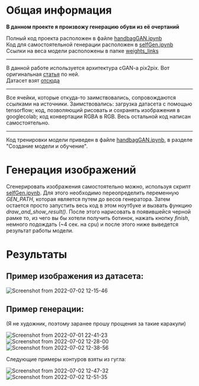 # Общая информация
**В данном проекте я произвожу генерацию обуви из её очертаний**

Полный код проекта расположен в файле [handbagGAN.ipynb](https://github.com/kudaxech/project_DLS_1part/blob/main/handbagGAN.ipynb)\
Код для самостоятельной генерации расположен в [selfGen.ipynb](https://github.com/kudaxech/project_DLS_1part/blob/main/selfGen.ipynb)\
Ссылки на веса модели расположены в папке [weights_links](https://github.com/kudaxech/project_DLS_1part/blob/main/weights_links)

----------
В данной работе используется архитектура cGAN-a pix2pix. Вот оригинальная [статья](https://doi.org/10.48550/arXiv.1611.07004) по ней.\
Датасет взят [отсюда](http://efrosgans.eecs.berkeley.edu/pix2pix/datasets/)

----------
Все ячейки, которые откуда-то заимствовались, сопровождаются ссылками на источники. Заимствовались: загрузка датасета с помощью tensorflow; код, позволяющий рисовать и сохранять изображения в googlecolab; код конвертации RGBA в RGB. Весь остальной код написан самостоятельно.

----------
Код тренировки модели приведен в файле [handbagGAN.ipynb](https://github.com/kudaxech/project_DLS_1part/blob/main/handbagGAN.ipynb), в разделе "Создание модели и обучение". 

# Генерация изображений
Сгенерировать изображения самостоятельно можно, используя скрипт [selfGen.ipynb](https://github.com/kudaxech/project_DLS_1part/blob/main/selfGen.ipynb).
Для этого необходимо переопределить переменную *GEN_PATH*, которая является путем до весов генератора. Затем остается просто запустить весь код в этом ноутбуке и вызвать функцию *draw_and_show_result()*. После этого нарисовать в появившейся черной рамке то, из чего вы бы хотели получить ботинок, нажать кнопку *finish*, немного подождать (~4 сек. на cpu) и после этого ниже выведется результат работы модели.

# Результаты
## Пример изображения из датасета:
![Screenshot from 2022-07-02 12-15-46](https://user-images.githubusercontent.com/55214057/176994440-7a1b7dae-e252-4ed5-bd64-14ff3aeeffec.png)

## Пример генерации:
(Я не художник, поэтому заранее прошу прощения за такие каракули)

![Screenshot from 2022-07-01 22-41-23](https://user-images.githubusercontent.com/55214057/176994505-b7cd9072-df6d-46e0-9df0-be240f3f9f88.png)
![Screenshot from 2022-07-02 12-28-00](https://user-images.githubusercontent.com/55214057/176994891-df244601-8bff-4872-9c5f-d9c6747d973f.png)
![Screenshot from 2022-07-02 12-38-56](https://user-images.githubusercontent.com/55214057/176995228-29a6ab48-eaa7-4fe7-891c-0af0ae052c72.png)

Следующие примеры контуров взяты из гугла:

![Screenshot from 2022-07-02 12-47-32](https://user-images.githubusercontent.com/55214057/176995459-67978537-ad50-4854-b5d7-8e6139702753.png)
![Screenshot from 2022-07-02 12-51-35](https://user-images.githubusercontent.com/55214057/176995577-9ecd8dd0-74a9-4c86-952c-2e42466e9874.png)
